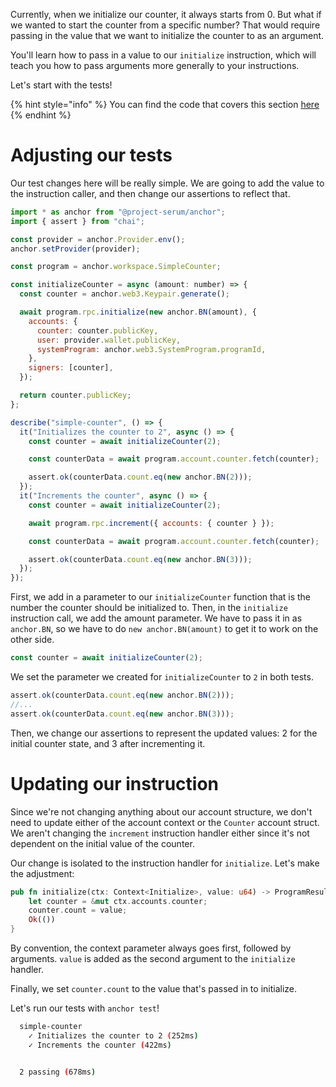 Currently, when we initialize our counter, it always starts from 0. But what if
we wanted to start the counter from a specific number? That would require
passing in the value that we want to initialize the counter to as an argument.

You'll learn how to pass in a value to our `initialize` instruction, which will
teach you how to pass arguments more generally to your instructions.

Let's start with the tests!

{% hint style="info" %} You can find the code that covers this section
[here](https://github.com/CamdenClark/anchor-book-code/tree/main/simple-counter-3)
{% endhint %}

# Adjusting our tests

Our test changes here will be really simple. We are going to add the value to
the instruction caller, and then change our assertions to reflect that.

```javascript
import * as anchor from "@project-serum/anchor";
import { assert } from "chai";

const provider = anchor.Provider.env();
anchor.setProvider(provider);

const program = anchor.workspace.SimpleCounter;

const initializeCounter = async (amount: number) => {
  const counter = anchor.web3.Keypair.generate();

  await program.rpc.initialize(new anchor.BN(amount), {
    accounts: {
      counter: counter.publicKey,
      user: provider.wallet.publicKey,
      systemProgram: anchor.web3.SystemProgram.programId,
    },
    signers: [counter],
  });

  return counter.publicKey;
};

describe("simple-counter", () => {
  it("Initializes the counter to 2", async () => {
    const counter = await initializeCounter(2);

    const counterData = await program.account.counter.fetch(counter);

    assert.ok(counterData.count.eq(new anchor.BN(2)));
  });
  it("Increments the counter", async () => {
    const counter = await initializeCounter(2);

    await program.rpc.increment({ accounts: { counter } });

    const counterData = await program.account.counter.fetch(counter);

    assert.ok(counterData.count.eq(new anchor.BN(3)));
  });
});
```

First, we add in a parameter to our `initializeCounter` function that is the
number the counter should be initialized to. Then, in the `initialize`
instruction call, we add the amount parameter. We have to pass it in as
`anchor.BN`, so we have to do `new anchor.BN(amount)` to get it to work on the
other side.

```javascript
const counter = await initializeCounter(2);
```

We set the parameter we created for `initializeCounter` to `2` in both tests.

```javascript
assert.ok(counterData.count.eq(new anchor.BN(2)));
//...
assert.ok(counterData.count.eq(new anchor.BN(3)));
```

Then, we change our assertions to represent the updated values: 2 for the
initial counter state, and 3 after incrementing it.

# Updating our instruction

Since we're not changing anything about our account structure, we don't need to
update either of the account context or the `Counter` account struct. We aren't
changing the `increment` instruction handler either since it's not dependent on
the initial value of the counter.

Our change is isolated to the instruction handler for `initialize`. Let's make
the adjustment:

```rust
pub fn initialize(ctx: Context<Initialize>, value: u64) -> ProgramResult {
	let counter = &mut ctx.accounts.counter;
	counter.count = value;
	Ok(())
}
```

By convention, the context parameter always goes first, followed by arguments.
`value` is added as the second argument to the `initialize` handler.

Finally, we set `counter.count` to the value that's passed in to initialize.

Let's run our tests with `anchor test`!

```bash
  simple-counter
    ✓ Initializes the counter to 2 (252ms)
    ✓ Increments the counter (422ms)


  2 passing (678ms)
```
